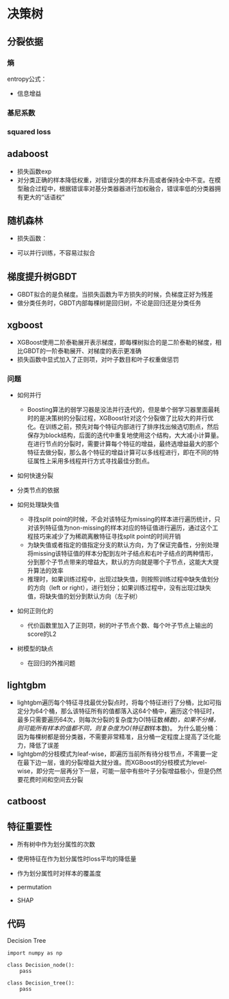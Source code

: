 # 决策树

## 分裂依据

### 熵
entropy公式：

- 信息增益

### 基尼系数

### squared loss


## adaboost
- 损失函数exp
- 对分类正确的样本降低权重，对错误分类的样本升高或者保持全中不变。在模型融合过程中，根据错误率对基分类器器进行加权融合，错误率低的分类器拥有更大的“话语权”


## 随机森林

- 损失函数：

- 可以并行训练，不容易过拟合

## 梯度提升树GBDT

- GBDT拟合的是负梯度。当损失函数为平方损失的时候，负梯度正好为残差
- 做分类任务时，GBDT内部每棵树是回归树，不论是回归还是分类任务


## xgboost
- XGBoost使用二阶泰勒展开表示梯度，即每棵树拟合的是二阶泰勒的梯度，相比GBDT的一阶泰勒展开、对梯度的表示更准确
- 损失函数中显式加入了正则项，对叶子数目和叶子权重做惩罚


### 问题
- 如何并行

    - Boosting算法的弱学习器是没法并行迭代的，但是单个弱学习器里面最耗时的是决策树的分裂过程，XGBoost针对这个分裂做了比较大的并行优化。在训练之前，预先对每个特征内部进行了排序找出候选切割点，然后保存为block结构，后面的迭代中重复地使用这个结构，大大减小计算量。在进行节点的分裂时，需要计算每个特征的增益，最终选增益最大的那个特征去做分裂，那么各个特征的增益计算可以多线程进行，即在不同的特征属性上采用多线程并行方式寻找最佳分割点。

- 如何快速分裂


- 分类节点的依据


- 如何处理缺失值

    - 寻找split point的时候，不会对该特征为missing的样本进行遍历统计，只对该列特征值为non-missing的样本对应的特征值进行遍历，通过这个工程技巧来减少了为稀疏离散特征寻找split point的时间开销
    - 为缺失值或者指定的值指定分支的默认方向，为了保证完备性，分别处理将missing该特征值的样本分配到左叶子结点和右叶子结点的两种情形，分到那个子节点带来的增益大，默认的方向就是哪个子节点，这能大大提升算法的效率
    - 推理时，如果训练过程中，出现过缺失值，则按照训练过程中缺失值划分的方向（left or right），进行划分；如果训练过程中，没有出现过缺失值，将缺失值的划分到默认方向（左子树）

- 如何正则化的
  - 代价函数里加入了正则项，树的叶子节点个数、每个叶子节点上输出的score的L2

- 树模型的缺点
  - 在回归的外推问题


## lightgbm
- lightgbm遍历每个特征寻找最优分裂点时，将每个特征进行了分桶，比如可指定分为64个桶，那么该特征所有的值都落入这64个桶中，遍历这个特征时，最多只需要遍历64次，则每次分裂的复杂度为O(特征数*桶数)，如果不分桶，则可能所有样本的值都不同，则复杂度为O(特征数*样本数)。
为什么能分桶：因为每棵树都是弱分类器，不需要非常精准，且分桶一定程度上提高了泛化能力，降低了误差
- lightgbm的分枝模式为leaf-wise，即遍历当前所有待分枝节点，不需要一定在最下边一层，谁的分裂增益大就分谁。而XGBoost的分枝模式为level-wise，即分完一层再分下一层，可能一层中有些叶子分裂增益极小，但是仍然要花费时间和空间去分裂

## catboost

## 特征重要性
- 所有树中作为划分属性的次数
- 使用特征在作为划分属性时loss平均的降低量
- 作为划分属性时对样本的覆盖度

- permutation
- SHAP

## 代码

Decision Tree


```
import numpy as np

class Decision_node():
    pass

class Decision_tree():
    pass
```
